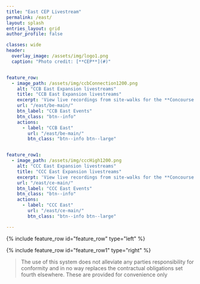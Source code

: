 ```yaml
---
title: "East CEP Livestream"
permalink: /east/
layout: splash
entries_layout: grid
author_profile: false

classes: wide
header:
  overlay_image: /assets/img/logo1.png
  caption: "Photo credit: [**CEP**](#)"


feature_row:
  - image_path: /assets/img/ccbConnection1200.png
    alt: "CCB East Expansion livestreams"
    title: "CCB East Expansion livestreams"
    excerpt: 'View live recordings from site-walks for the **Concourse B East** construction project.'
    url: "/east/be-main/"
    btn_label: "CCB East Events"
    btn_class: "btn--info"
    actions:
      - label: "CCB East"
        url: "/east/be-main/"
        btn_class: "btn--info btn--large"


feature_row1:
  - image_path: /assets/img/cccHigh1200.png
    alt: "CCC East Expansion livestreams"
    title: "CCC East Expansion livestreams"
    excerpt: 'View live recordings from site-walks for the **Concourse C East** construction project.'
    url: "/east/ce-main/"
    btn_label: "CCC East Events"
    btn_class: "btn--info"
    actions:
      - label: "CCC East"
        url: "/east/ce-main/"
        btn_class: "btn--info btn--large"

---
```


{% include feature_row id="feature_row" type="left" %}

{% include feature_row id="feature_row1" type="right" %}


> The use of this system does not alleviate any parties responsibility for conformity and in no way replaces the contractual obligations set fourth elsewhere. These are provided for convenience only





